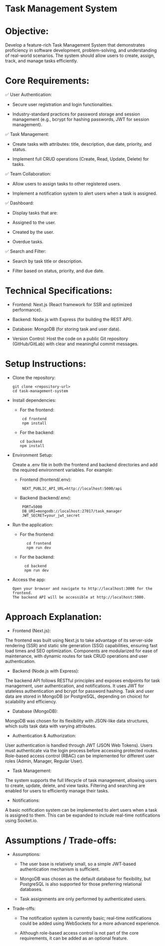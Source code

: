 # Task Management System

# Objective: 


Develop a feature-rich Task Management System that demonstrates proficiency in software development, problem-solving, and understanding of real-world scenarios. The system should allow users to create, assign, track, and manage tasks efficiently. 


 # Core Requirements:

 
✅ User Authentication:


 - Secure user registration and login functionalities.

 - Industry-standard practices for password storage and session management (e.g., bcrypt for hashing passwords, JWT for session management).

✅ Task Management:

- Create tasks with attributes: title, description, due date, priority, and status.

- Implement full CRUD operations (Create, Read, Update, Delete) for tasks.

✅ Team Collaboration:


- Allow users to assign tasks to other registered users.

- Implement a notification system to alert users when a task is assigned.
  

✅ Dashboard:


- Display tasks that are:

- Assigned to the user.

- Created by the user.

- Overdue tasks.
  

✅ Search and Filter:

 - Search by task title or description.

 - Filter based on status, priority, and due date.
   


# Technical Specifications:


 - Frontend: Next.js (React framework for SSR and optimized performance).

 - Backend: Node.js with Express (for building the REST API).

 - Database: MongoDB (for storing task and user data).

 - Version Control: Host the code on a public Git repository (GitHub/GitLab) with clear and meaningful commit messages.


 # Setup Instructions:
 
- Clone the repository:

      git clone <repository-url>
      cd task-management-system


- Install dependencies:

   - For the frontend:

          cd frontend
          npm install
 
  
   - For the backend:

         cd backend
         npm install
 

 - Environment Setup:

   Create a .env file in both the frontend and backend directories and add the required environment variables. For example:

      -  Frontend (frontend/.env):

              NEXT_PUBLIC_API_URL=http://localhost:5000/api
   
    
      - Backend (backend/.env):

             
             PORT=5000
             DB_URI=mongodb://localhost:27017/task_manager
             JWT_SECRET=your_jwt_secret

   
- Run the application:

     - For the frontend:

              cd frontend
              npm run dev

    
     - For the backend:


             cd backend
             npm run dev

    
 - Access the app:

       Open your browser and navigate to http://localhost:3000 for the frontend.
       The backend API will be accessible at http://localhost:5000.
   

# Approach Explanation:


- Frontend (Next.js):

The frontend was built using Next.js to take advantage of its server-side rendering (SSR) and static site generation (SSG) capabilities, ensuring fast load times and SEO optimization. Components are modularized for ease of maintenance, with dynamic routes for task CRUD operations and user authentication.

- Backend (Node.js with Express):
  
The backend API follows RESTful principles and exposes endpoints for task management, user authentication, and notifications. It uses JWT for stateless authentication and bcrypt for password hashing. Task and user data are stored in MongoDB (or PostgreSQL, depending on choice) for scalability and efficiency.

- Database (MongoDB):

MongoDB was chosen for its flexibility with JSON-like data structures, which suits task data with varying attributes. 

- Authentication & Authorization:

User authentication is handled through JWT (JSON Web Tokens). Users must authenticate via the login process before accessing protected routes. Role-based access control (RBAC) can be implemented for different user roles (Admin, Manager, Regular User).

- Task Management:
  
The system supports the full lifecycle of task management, allowing users to create, update, delete, and view tasks. Filtering and searching are enabled for users to efficiently manage their tasks.

- Notifications:

A basic notification system can be implemented to alert users when a task is assigned to them. This can be expanded to include real-time notifications using Socket.io.


# Assumptions / Trade-offs:


- Assumptions:

   - The user base is relatively small, so a simple JWT-based authentication mechanism is sufficient.

   - MongoDB was chosen as the default database for flexibility, but PostgreSQL is also supported for those preferring relational databases.

   - Task assignments are only performed by authenticated users.
     

- Trade-offs:

  - The notification system is currently basic; real-time notifications could be added using WebSockets for a more advanced experience.
  
  - Although role-based access control is not part of the core requirements, it can be added as an optional feature.

